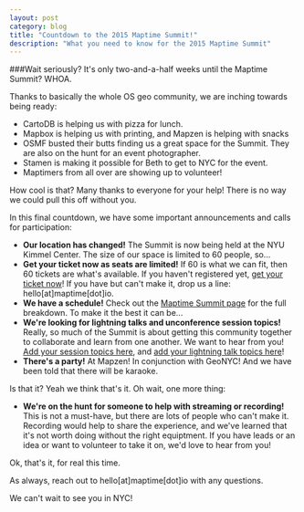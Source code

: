 ```yaml
---
layout: post
category: blog
title: "Countdown to the 2015 Maptime Summit!"
description: "What you need to know for the 2015 Maptime Summit"
---
```


###Wait seriously? It's only two-and-a-half weeks until the Maptime Summit? WHOA. 

Thanks to basically the whole OS geo community, we are inching towards being ready:

<ul>
<li>CartoDB is helping us with pizza for lunch.</li>
<li>Mapbox is helping us with printing, and Mapzen is helping with snacks</li>
<li>OSMF busted their butts finding us a great space for the Summit. They are also on the hunt for an event photographer.</li>
<li>Stamen is making it possible for Beth to get to NYC for the event.</li>
<li>Maptimers from all over are showing up to volunteer!</li>
</ul>

How cool is that? Many thanks to everyone for your help! There is no way we could pull this off without you. 

In this final countdown, we have some important announcements and calls for participation:

<ul>
<li><strong>Our location has changed!</strong> The Summit is now being held at the <a href="http://www.nyu.edu/life/resources-and-services/kimmel-center.html"></a>NYU Kimmel Center</a>. The size of our space is limited to 60 people, so...</li>
<li><strong>Get your ticket now as seats are limited!</strong> If 60 is what we can fit, then 60 tickets are what's available. If you haven't registered yet, <a href="http://www.eventbrite.com/e/maptime-summit-tickets-3547327151">get your ticket now</a>! If you have but can't make it, drop us a line: hello[at]maptime[dot]io.</li>
<li><strong>We have a schedule!</strong> Check out the <a href="http://maptime.io/maptime-summit-2015/">Maptime Summit page</a> for the full breakdown. To make it the best it can be...</li>
<li><strong>We're looking for lightning talks and unconference session topics!</strong> Really, so much of the Summit is about getting this community together to collaborate and learn from one another. We want to hear from you! <a href="https://docs.google.com/spreadsheets/d/1erv-qsPf4q7YDR0pJCXkTHJo9SKpFW0yv5FJYklV0Yw/edit?usp=sharing">Add your session topics here</a>, and <a href="http://goo.gl/forms/fhvDxq7RVW">add your lightning talk topics here</a>! </li>
<li><strong>There's a party!</strong> At Mapzen! In conjunction with GeoNYC! And we have been told that there will be karaoke. </li>
</ul>

Is that it? Yeah we think that's it. Oh wait, one more thing:

<ul>
<li><strong>We're on the hunt for someone to help with streaming or recording!</strong> This is not a must-have, but there are lots of people who can't make it. Recording would help to share the experience, and we've learned that it's not worth doing without the right equiptment. If you have leads or an idea or want to volunteer to take it on, we'd love to hear from you! </li>
</ul>

Ok, that's it, for real this time.

As always, reach out to hello[at]maptime[dot]io with any questions. 

We can't wait to see you in NYC!